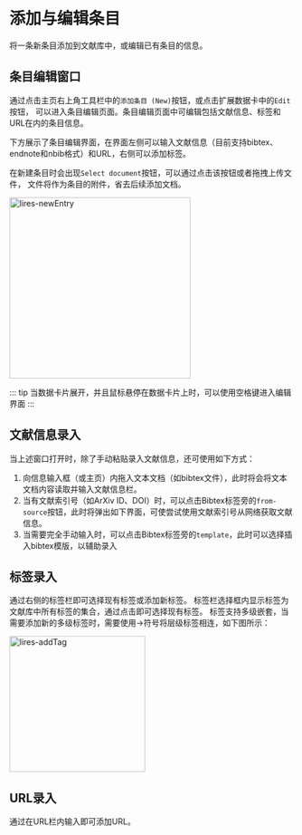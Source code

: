 
# 添加与编辑条目
将一条新条目添加到文献库中，或编辑已有条目的信息。

## 条目编辑窗口

通过点击主页右上角工具栏中的`添加条目 (New)`按钮，或点击扩展数据卡中的`Edit`按钮， 可以进入条目编辑页面。条目编辑页面中可编辑包括文献信息、标签和URL在内的条目信息。

下方展示了条目编辑界面，在界面左侧可以输入文献信息（目前支持bibtex、endnote和nbib格式）和URL，右侧可以添加标签。

在新建条目时会出现`Select document`按钮，可以通过点击该按钮或者拖拽上传文件， 文件将作为条目的附件，省去后续添加文档。

<img class='lires-manual-screenshot' 
    style='width: 20rem;'
    src='https://limengxun-imagebed.oss-cn-wuhan-lr.aliyuncs.com/pic/lires-newEntry-v1.4.3.png' 
    alt='lires-newEntry'>

::: tip
当数据卡片展开，并且鼠标悬停在数据卡片上时，可以使用空格键进入编辑界面
:::

## 文献信息录入
当上述窗口打开时，除了手动粘贴录入文献信息，还可使用如下方式：

1. 向信息输入框（或主页）内拖入文本文档（如bibtex文件），此时将会将文本文档内容读取并输入文献信息栏。
2. 当有文献索引号（如ArXiv ID、DOI）时，可以点击Bibtex标签旁的`from-source`按钮，此时将弹出如下界面，可使尝试使用文献索引号从网络获取文献信息。
3. 当需要完全手动输入时，可以点击Bibtex标签旁的`template`，此时可以选择插入bibtex模版，以辅助录入

## 标签录入
通过右侧的标签栏即可选择现有标签或添加新标签。
标签栏选择框内显示标签为文献库中所有标签的集合，通过点击即可选择现有标签。
标签支持多级嵌套，当需要添加新的多级标签时，需要使用->符号将层级标签相连，如下图所示：

<img class='lires-manual-screenshot' 
    style='width: 15rem;'
    src='https://limengxun-imagebed.oss-cn-wuhan-lr.aliyuncs.com/pic/lires-addTag-v1.3.0.png' 
    alt='lires-addTag'>

## URL录入
通过在URL栏内输入即可添加URL。